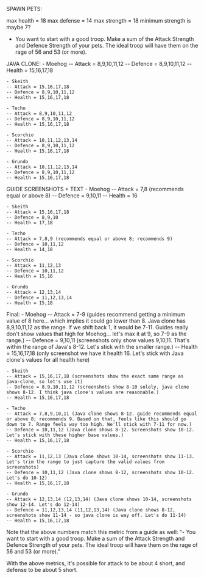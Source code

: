 SPAWN PETS:

max health = 18
max defense = 14
max strength = 18
minimum strength is maybe 7?
- You want to start with a good troop. Make a sum of the Attack Strength and Defence Strength of your pets. The ideal troop will have them on the rage of 56 and 53 (or more).

JAVA CLONE:
    - Moehog
    -- Attack = 8,9,10,11,12
    -- Defence = 8,9,10,11,12
    -- Health = 15,16,17,18

    - Skeith
    -- Attack = 15,16,17,18
    -- Defence = 8,9,10,11,12
    -- Health = 15,16,17,18

    - Techo
    -- Attack = 8,9,10,11,12
    -- Defence = 8,9,10,11,12
    -- Health = 15,16,17,18

    - Scorchio
    -- Attack = 10,11,12,13,14
    -- Defence = 8,9,10,11,12
    -- Health = 15,16,17,18

    - Grundo
    -- Attack = 10,11,12,13,14
    -- Defence = 8,9,10,11,12
    -- Health = 15,16,17,18

GUIDE SCREENSHOTS + TEXT
    - Moehog
    -- Attack = 7,8 (recommends equal or above 8)
    -- Defence = 9,10,11
    -- Health = 16

    - Skeith
    -- Attack = 15,16,17,18
    -- Defence = 8,9,10
    -- Health = 17,18

    - Techo
    -- Attack = 7,8,9 (recommends equal or above 8; recommends 9)
    -- Defence = 10,11,12
    -- Health = 14,18

    - Scorchio
    -- Attack = 11,12,13
    -- Defence = 10,11,12
    -- Health = 15,16

    - Grundo
    -- Attack = 12,13,14
    -- Defence = 11,12,13,14
    -- Health = 15,18




Final:
    - Moehog
    -- Attack = 7-9 (guides recommend getting a minimum value of 8 here... which implies it could go lower than 8. Java clone has 8,9,10,11,12 as the range. If we shift back 1, it would be 7-11. Guides really don't show values that high for Moehog... let's max it at 9, so 7-9 as the range.)
    -- Defence = 9,10,11 (screenshots only show values 9,10,11. That's within the range of Java's 8-12. Let's stick with the smaller range.)
    -- Health = 15,16,17,18 (only screenshot we have it health 16. Let's stick with Java clone's values for all health here)

    - Skeith
    -- Attack = 15,16,17,18 (screenshots show the exact same range as java-clone, so let's use it)
    -- Defence = 8,9,10,11,12 (screenshots show 8-10 solely, java clone shows 8-12. I think java clone's values are reasonable.)
    -- Health = 15,16,17,18

    - Techo
    -- Attack = 7,8,9,10,11 (Java clone shows 8-12. guide recommends equal or above 8; recommends 9. Based on that, feels like this should go down to 7. Range feels way too high. We'll stick with 7-11 for now.)
    -- Defence = 10,11,12 (Java clone shows 8-12. Screenshots show 10-12. Let's stick with these higher base values.)
    -- Health = 15,16,17,18

    - Scorchio
    -- Attack = 11,12,13 (Java clone shows 10-14, screenshots show 11-13. Let's trim the range to just capture the valid values from screenshots)
    -- Defence = 10,11,12 (Java clone shows 8-12, screenshots show 10-12. Let's do 10-12)
    -- Health = 15,16,17,18

    - Grundo
    -- Attack = 12,13,14 (12,13,14) (Java clone shows 10-14, screenshots show 12-14. Let's do 12-14)
    -- Defence = 11,12,13,14 (11,12,13,14) (Java clone shows 8-12, screenshots show 11-14 - so java clone is way off. Let's do 11-14)
    -- Health = 15,16,17,18

Note that the above numbers match this metric from a guide as well:
"- You want to start with a good troop. Make a sum of the Attack Strength and Defence Strength of your pets. The ideal troop will have them on the rage of 56 and 53 (or more)."

With the above metrics, it's possible for attack to be about 4 short, and defense to be about 5 short.